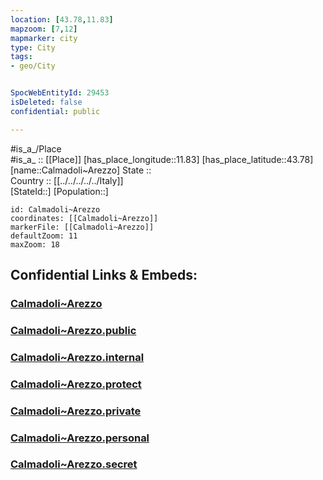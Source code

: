 ```yaml
---
location: [43.78,11.83] 
mapzoom: [7,12] 
mapmarker: city 
type: City
tags:
- geo/City


SpocWebEntityId: 29453
isDeleted: false
confidential: public

---
```

#is_a_/Place  
#is_a_ :: [[Place]] 
[has_place_longitude::11.83] 
[has_place_latitude::43.78] 
[name::Calmadoli~Arezzo] 
State ::  
Country :: [[../../../../../Italy]]  
[StateId::] 
[Population::] 



```leaflet
id: Calmadoli~Arezzo
coordinates: [[Calmadoli~Arezzo]] 
markerFile: [[Calmadoli~Arezzo]] 
defaultZoom: 11 
maxZoom: 18
```


## Confidential Links & Embeds: 

### [Calmadoli~Arezzo](/_Standards/Earth/Continent/Europe/Europe~South/Italy/regions~Italy/Tuscany/Arezzo.Province/City/Calmadoli~Arezzo.md) 

### [Calmadoli~Arezzo.public](/_public/Earth/Continent/Europe/Europe~South/Italy/regions~Italy/Tuscany/Arezzo.Province/City/Calmadoli~Arezzo.public.md) 

### [Calmadoli~Arezzo.internal](/_internal/Earth/Continent/Europe/Europe~South/Italy/regions~Italy/Tuscany/Arezzo.Province/City/Calmadoli~Arezzo.internal.md) 

### [Calmadoli~Arezzo.protect](/_protect/Earth/Continent/Europe/Europe~South/Italy/regions~Italy/Tuscany/Arezzo.Province/City/Calmadoli~Arezzo.protect.md) 

### [Calmadoli~Arezzo.private](/_private/Earth/Continent/Europe/Europe~South/Italy/regions~Italy/Tuscany/Arezzo.Province/City/Calmadoli~Arezzo.private.md) 

### [Calmadoli~Arezzo.personal](/_personal/Earth/Continent/Europe/Europe~South/Italy/regions~Italy/Tuscany/Arezzo.Province/City/Calmadoli~Arezzo.personal.md) 

### [Calmadoli~Arezzo.secret](/_secret/Earth/Continent/Europe/Europe~South/Italy/regions~Italy/Tuscany/Arezzo.Province/City/Calmadoli~Arezzo.secret.md)

